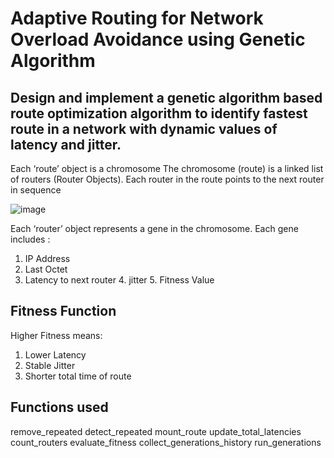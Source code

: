 # Adaptive Routing for Network Overload Avoidance using Genetic Algorithm

## Design and implement a genetic algorithm based route optimization algorithm to identify fastest route in a network with dynamic values of latency and jitter.

Each ‘route’ object is a chromosome
The chromosome (route) is a linked list of routers (Router Objects). 
Each router in the route points to the next router in sequence

![image](https://github.com/ayushkale1909/Adaptive-Routing-for-Network-Overload-Avoidance-using-Genetic-Algorithm/assets/74785780/48be0e8e-6e71-4748-9b14-e69decf454d0)


Each ‘router’ object represents a gene in the chromosome. 
Each gene includes : 
1. IP Address 
2. Last Octet
3. Latency to next router
			4. jitter
			5. Fitness Value

## Fitness Function 

Higher Fitness means: 

1. Lower Latency
2. Stable Jitter
3. Shorter total time of route


## Functions used 

remove_repeated 
detect_repeated
mount_route
update_total_latencies
count_routers
evaluate_fitness
collect_generations_history
run_generations
